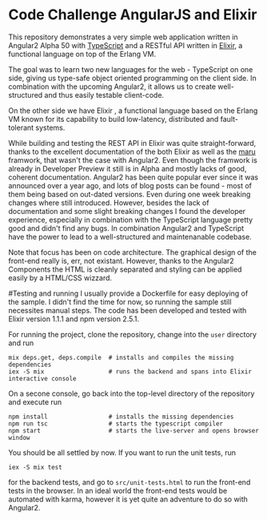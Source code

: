 # Code Challenge AngularJS and Elixir

This repository demonstrates a very simple web application  written in Angular2 Alpha 50 with [TypeScript](http://www.typescriptlang.org/) and a RESTful API written in [Elixir](http://elixir-lang.org/), a functional language on top of the Erlang VM.

The goal was to learn two new languages for the web - TypeScript on one side, giving us type-safe object oriented programming on the client side. In combination with the upcoming Angular2, it allows us to create well-structured and thus easily testable client-code. 

On the other side we have Elixir , a functional language based on the Erlang VM known for its capability to build low-latency, distributed and fault-tolerant systems. 

While building and testing the REST API in Elixir was quite straight-forward, thanks to the excellent documentation of the both Elixir as well as the [maru](https://github.com/falood/maru) framwork, that wasn't the case with Angular2. Even though the framwork is already in Developer Preview it still is in Alpha and mostly lacks of good, coherent documentation. Angular2 has been quite popular ever since it was announced over a year ago, and lots of blog posts can be found - most of them being based on out-dated versions. Even during one week breaking changes where still introduced.
However, besides the lack of documentation and some slight breaking changes I found the developer experience, especially in combination with the TypeScript language pretty good and didn't find any bugs. In combination Angular2 and TypeScript have the power
to lead to a well-structured and maintenanable codebase. 

Note that focus has been on code architecture. The graphical design of the front-end really is, err, not existant. However, thanks to the Angular2 Components the HTML is cleanly separated and styling can be applied easily by a HTML/CSS wizzard.  

#Testing and running
I usually provide a Dockerfile for easy deploying of the sample. I didn't find the time for now, so running the sample
still  necessites manual steps. The code has been developed and tested with Elixir version 1.1.1 and npm version 2.5.1.

	
For running the project, clone the repository, change into the `user` directory and run 

	mix deps.get, deps.compile 	# installs and compiles the missing dependencies
	iex -S mix 					# runs the backend and spans into Elixir interactive console
	
On a secone console, go back into the top-level directory of the repository and execute run
	
	npm install					# installs the missing dependencies
	npm run tsc					# starts the typescript compiler
	npm start					# starts the live-server and opens browser window


You should be all settled by now.
If you want to run the unit tests, run

	iex -S mix test
	
for the backend tests, and go to `src/unit-tests.html` to run the front-end tests in the browser. In an ideal world the front-end tests would
be automated with karma, however it is yet quite an adventure to do so with Angular2.


